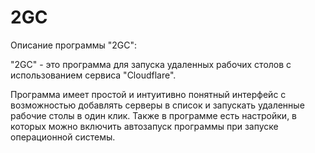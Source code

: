 # 2GC
Описание программы "2GC":

"2GC" - это программа для запуска удаленных рабочих столов с использованием сервиса "Cloudflare".

Программа имеет простой и интуитивно понятный интерфейс с возможностью добавлять серверы в список и запускать удаленные рабочие столы в один клик. Также в программе есть настройки, в которых можно включить автозапуск программы при запуске операционной системы.